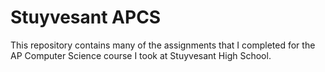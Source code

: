 # Stuyvesant APCS

This repository contains many of the assignments that I completed for the AP Computer Science course I took at Stuyvesant High School.
